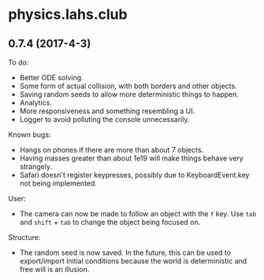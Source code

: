 # physics.lahs.club
## 0.7.4 (2017-4-3)

To do:
* Better ODE solving.
* Some form of actual collision, with both borders and other objects.
* Saving random seeds to allow more deterministic things to happen.
* Analytics.
* More responsiveness and something resembling a UI.
* Logger to avoid polluting the console unnecessarily.

Known bugs:
* Hangs on phones if there are more than about 7 objects.
* Having masses greater than about 1e19 will make things behave very strangely.
* Safari doesn't register keypresses, possibly due to KeyboardEvent.key not being implemented.

User:
* The camera can now be made to follow an object with the `f` key. Use `tab` and `shift` + `tab` to change the object being focused on.

Structure:
* The random seed is now saved. In the future, this can be used to export/import initial conditions because the world is deterministic and free will is an illusion.